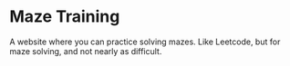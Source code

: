 # Maze Training

A website where you can practice solving mazes. Like Leetcode, but for maze solving,
and not nearly as difficult.

